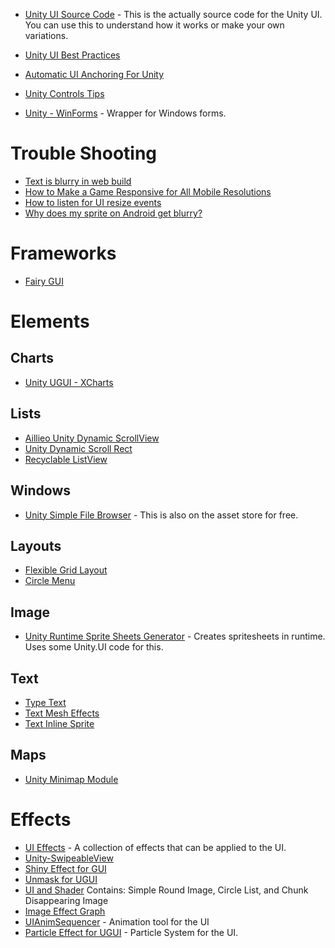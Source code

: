 * [Unity UI Source Code](https://github.com/Pinkuburu/Unity-Technologies-ui) - This is the actually source code for the Unity UI.  You can use this to understand how it works or make your own variations.

* [Unity UI Best Practices](https://github.com/dariarodionova/Unity-UI-best-practices-/blob/master/Unity%20UI%20best%20practices.md)

* [Automatic UI Anchoring For Unity](https://github.com/AndrewCodes200/Automatic-UI-Anchoring-For-Unity-3D)
* [Unity Controls Tips](https://github.com/BogaDev/Unity-ControlsTips)

* [Unity - WinForms](https://github.com/Meragon/Unity-WinForms) - Wrapper for Windows forms.

# Trouble Shooting

* [Text is blurry in web build](https://answers.unity.com/questions/465647/text-is-blurry-in-web-build.html)
* [How to Make a Game Responsive for All Mobile Resolutions](https://stackoverflow.com/questions/46652333/how-to-make-a-game-responsive-for-all-mobile-resolutions)
* [How to listen for UI resize events](https://answers.unity.com/questions/807412/how-to-listen-for-ui-resize-events.html)
* [Why does my sprite on Android get blurry?](https://answers.unity.com/questions/908412/why-does-my-sprite-on-android-device-get-blurry.html)
# Frameworks
* [Fairy GUI](https://github.com/fairygui/FairyGUI-unity)
# Elements
## Charts

* [Unity UGUI - XCharts](https://github.com/monitor1394/unity-ugui-XCharts)
## Lists
* [Aillieo Unity Dynamic ScrollView](https://github.com/aillieo/UnityDynamicScrollView)
* [Unity Dynamic Scroll Rect](https://github.com/Mukarillo/UnityDynamicScrollRect)
* [Recyclable ListView](https://github.com/tomazsaraiva/addcomponent-unity-recyclable-listview)

## Windows
* [Unity Simple File Browser](https://github.com/yasirkula/UnitySimpleFileBrowser) - This is also on the asset store for free.

## Layouts

* [Flexible Grid Layout](https://forum.unity.com/threads/flexible-grid-layout.296074/)
* [Circle Menu](https://github.com/dworkinnn/circle_menu)

## Image

* [Unity Runtime Sprite Sheets Generator](https://github.com/DaVikingCode/UnityRuntimeSpriteSheetsGenerator) - Creates spritesheets in runtime.  Uses some Unity.UI code for this.

## Text

* [Type Text](https://github.com/synchrok/TypeText)
* [Text Mesh Effects](https://github.com/KPDwyer/TextMeshEffects)
* [Text Inline Sprite](https://github.com/coding2233/TextInlineSprite)

## Maps

* [Unity Minimap Module](https://github.com/zouhunter/unity-minimap-module)

# Effects

* [UI Effects](https://github.com/mob-sakai/UIEffect) - A collection of effects that can be applied to the UI.
* [Unity-SwipeableView](https://github.com/m4tcha/Unity-SwipeableView)
* [Shiny Effect for GUI](https://github.com/mob-sakai/ShinyEffectForUGUI)
* [Unmask for UGUI](https://github.com/mob-sakai/UnmaskForUGUI)
* [UI and Shader](https://github.com/blueberryzzz/UIAndShader) Contains: Simple Round Image, Circle List, and Chunk Disappearing Image
* [Image Effect Graph](https://github.com/iBicha/ImageEffectGraph)
* [UIAnimSequencer](https://github.com/Luomu/UIAnimSequencer) - Animation tool for the UI
* [Particle Effect for UGUI](https://github.com/mob-sakai/ParticleEffectForUGUI) - Particle System for the UI.


